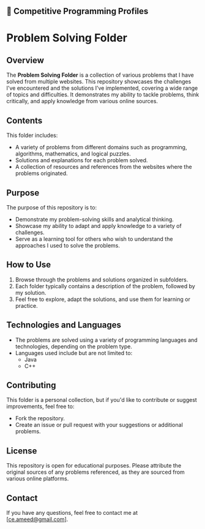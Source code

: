 ## 🚀 Competitive Programming Profiles





# Problem Solving Folder

## Overview
The **Problem Solving Folder** is a collection of various problems that I have solved from multiple websites. This repository showcases the challenges I've encountered and the solutions I’ve implemented, covering a wide range of topics and difficulties. It demonstrates my ability to tackle problems, think critically, and apply knowledge from various online sources.

## Contents
This folder includes:
- A variety of problems from different domains such as programming, algorithms, mathematics, and logical puzzles.
- Solutions and explanations for each problem solved.
- A collection of resources and references from the websites where the problems originated.

## Purpose
The purpose of this repository is to:
- Demonstrate my problem-solving skills and analytical thinking.
- Showcase my ability to adapt and apply knowledge to a variety of challenges.
- Serve as a learning tool for others who wish to understand the approaches I used to solve the problems.
  
## How to Use
1. Browse through the problems and solutions organized in subfolders.
2. Each folder typically contains a description of the problem, followed by my solution.
3. Feel free to explore, adapt the solutions, and use them for learning or practice.

## Technologies and Languages
- The problems are solved using a variety of programming languages and technologies, depending on the problem type.
- Languages used include but are not limited to:
  - Java
  - C++

## Contributing
This folder is a personal collection, but if you'd like to contribute or suggest improvements, feel free to:
- Fork the repository.
- Create an issue or pull request with your suggestions or additional problems.

## License
This repository is open for educational purposes. Please attribute the original sources of any problems referenced, as they are sourced from various online platforms.

## Contact
If you have any questions, feel free to contact me at [ce.ameed@gmail.com].
